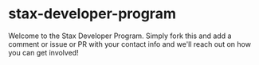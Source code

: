 # stax-developer-program

Welcome to the Stax Developer Program. Simply fork this and add a comment or issue or PR with your contact info and we'll reach out on how you can get involved!
